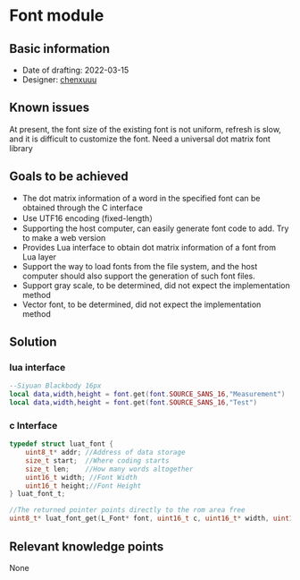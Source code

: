 # Font module

## Basic information

- Date of drafting: 2022-03-15
- Designer: [chenxuuu](https://github.com/chenxuuu)

## Known issues

At present, the font size of the existing font is not uniform, refresh is slow, and it is difficult to customize the font. Need a universal dot matrix font library

## Goals to be achieved

- The dot matrix information of a word in the specified font can be obtained through the C interface
- Use UTF16 encoding (fixed-length）
- Supporting the host computer, can easily generate font code to add. Try to make a web version
- Provides Lua interface to obtain dot matrix information of a font from Lua layer
- Support the way to load fonts from the file system, and the host computer should also support the generation of such font files.
- Support gray scale, to be determined, did not expect the implementation method
- Vector font, to be determined, did not expect the implementation method

## Solution

### lua interface

```lua
--Siyuan Blackbody 16px
local data,width,height = font.get(font.SOURCE_SANS_16,"Measurement")
local data,width,height = font.get(font.SOURCE_SANS_16,"Test")
```

### c Interface

```c
typedef struct luat_font {
    uint8_t* addr; //Address of data storage
    size_t start;  //Where coding starts
    size_t len;    //How many words altogether
    uint16_t width; //Font Width
    uint16_t height;//Font Height
} luat_font_t;

//The returned pointer points directly to the rom area free
uint8_t* luat_font_get(L_Font* font, uint16_t c, uint16_t* width, uint16_t* height, uint32_t* size);
```

## Relevant knowledge points

None

